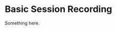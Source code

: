 [title]: # (Basic Session Recording)
[tags]: # (XXX)
[priority]: # (5429)
# Basic Session Recording
Something here.
